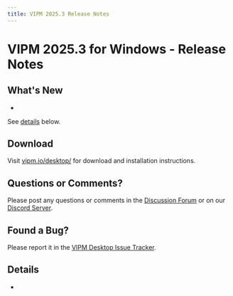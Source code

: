 ```yaml
---
title: VIPM 2025.3 Release Notes
---
```


# VIPM 2025.3 for Windows - Release Notes

## What's New

- 

See [details](#details) below.

## Download

Visit [vipm.io/desktop/](https://www.vipm.io/desktop/) for download and installation instructions.

## Questions or Comments?

Please post any questions or comments in the [Discussion Forum](https://forums.vipm.io) or on our [Discord Server](https://discord.gg/uyXwAz4B63).

## Found a Bug?

Please report it in the [VIPM Desktop Issue Tracker](https://github.com/vipm-io/vipm-desktop-issues).

## Details

- 
